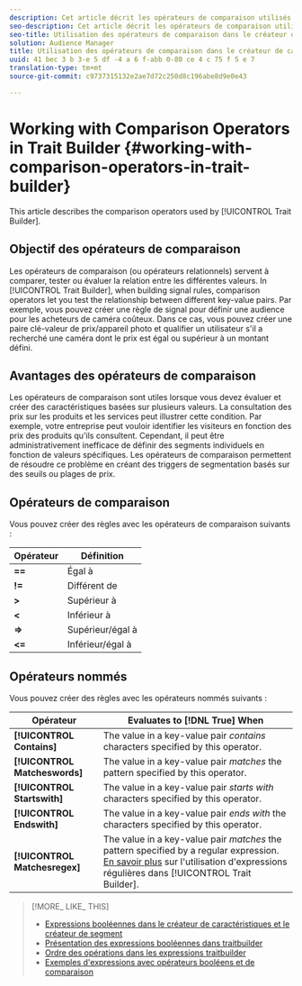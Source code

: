 ```yaml
---
description: Cet article décrit les opérateurs de comparaison utilisés par le créateur de caractéristiques.
seo-description: Cet article décrit les opérateurs de comparaison utilisés par le créateur de caractéristiques.
seo-title: Utilisation des opérateurs de comparaison dans le créateur de caractéristiques
solution: Audience Manager
title: Utilisation des opérateurs de comparaison dans le créateur de caractéristiques
uuid: 41 bec 3 b 3-e 5 df -4 a 6 f-abb 0-80 ce 4 c 75 f 5 e 7
translation-type: tm+mt
source-git-commit: c9737315132e2ae7d72c250d8c196abe8d9e0e43

---
```



# Working with Comparison Operators in Trait Builder {#working-with-comparison-operators-in-trait-builder}

This article describes the comparison operators used by [!UICONTROL Trait Builder].

## Objectif des opérateurs de comparaison

<!-- c_tb_comparison_operators.xml -->

Les opérateurs de comparaison (ou opérateurs relationnels) servent à comparer, tester ou évaluer la relation entre les différentes valeurs. In [!UICONTROL Trait Builder], when building signal rules, comparison operators let you test the relationship between different key-value pairs. Par exemple, vous pouvez créer une règle de signal pour définir une audience pour les acheteurs de caméra coûteux. Dans ce cas, vous pouvez créer une paire clé-valeur de prix/appareil photo et qualifier un utilisateur s&#39;il a recherché une caméra dont le prix est égal ou supérieur à un montant défini.

## Avantages des opérateurs de comparaison

Les opérateurs de comparaison sont utiles lorsque vous devez évaluer et créer des caractéristiques basées sur plusieurs valeurs. La consultation des prix sur les produits et les services peut illustrer cette condition. Par exemple, votre entreprise peut vouloir identifier les visiteurs en fonction des prix des produits qu&#39;ils consultent. Cependant, il peut être administrativement inefficace de définir des segments individuels en fonction de valeurs spécifiques. Les opérateurs de comparaison permettent de résoudre ce problème en créant des triggers de segmentation basés sur des seuils ou plages de prix.

## Opérateurs de comparaison

Vous pouvez créer des règles avec les opérateurs de comparaison suivants :

| Opérateur | Définition |
|---|---|
| **==** | Égal à |
| **!=** | Différent de |
| **&gt;** | Supérieur à |
| **&lt;** | Inférieur à |
| **=&gt;** | Supérieur/égal à |
| **&lt;=** | Inférieur/égal à |

## Opérateurs nommés

Vous pouvez créer des règles avec les opérateurs nommés suivants :

| Opérateur | Evaluates to [!DNL True] When |
|---|---|
| **[!UICONTROL Contains]** | The value in a key-value pair *contains* characters specified by this operator. |
| **[!UICONTROL Matcheswords]** | The value in a key-value pair *matches* the pattern specified by this operator. |
| **[!UICONTROL Startswith]** | The value in a key-value pair *starts with* characters specified by this operator. |
| **[!UICONTROL Endswith]** | The value in a key-value pair *ends with* the characters specified by this operator. |
| **[!UICONTROL Matchesregex]** | The value in a key-value pair *matches* the pattern specified by a regular expression. [En savoir plus](../../features/traits/trait-builder-regex.md) sur l&#39;utilisation d&#39;expressions régulières dans [!UICONTROL Trait Builder]. |

>[!MORE_ LIKE_ THIS]
>
>* [Expressions booléennes dans le créateur de caractéristiques et le créateur de segment](../../reference/boolean-expressions-tsb.md)
>* [Présentation des expressions booléennes dans traitbuilder](../../reference/boolean-expressions-tsb.md)
>* [Ordre des opérations dans les expressions traitbuilder](../../features/traits/trait-operator-precedence.md)
>* [Exemples d&#39;expressions avec opérateurs booléens et de comparaison](../../features/traits/trait-expression-samples.md)

